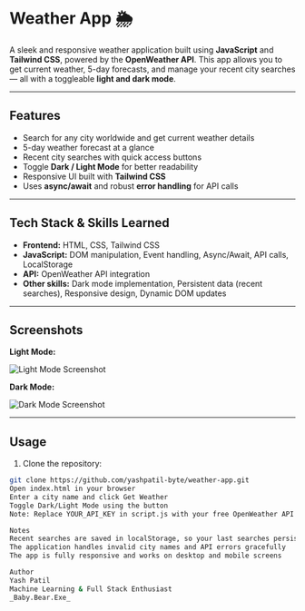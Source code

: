 # Weather App 🌦️

A sleek and responsive weather application built using **JavaScript** and **Tailwind CSS**, powered by the **OpenWeather API**. This app allows you to get current weather, 5-day forecasts, and manage your recent city searches — all with a toggleable **light and dark mode**.

---

## Features

- Search for any city worldwide and get current weather details  
- 5-day weather forecast at a glance  
- Recent city searches with quick access buttons  
- Toggle **Dark / Light Mode** for better readability  
- Responsive UI built with **Tailwind CSS**  
- Uses **async/await** and robust **error handling** for API calls  

---

## Tech Stack & Skills Learned

- **Frontend:** HTML, CSS, Tailwind CSS  
- **JavaScript:** DOM manipulation, Event handling, Async/Await, API calls, LocalStorage  
- **API:** OpenWeather API integration  
- **Other skills:** Dark mode implementation, Persistent data (recent searches), Responsive design, Dynamic DOM updates  

---

## Screenshots

**Light Mode:**

![Light Mode Screenshot](screenshots/light-mode.png)

**Dark Mode:**

![Dark Mode Screenshot](screenshots/dark-mode.png)

---

## Usage

1. Clone the repository:

```bash
git clone https://github.com/yashpatil-byte/weather-app.git
Open index.html in your browser
Enter a city name and click Get Weather
Toggle Dark/Light Mode using the button
Note: Replace YOUR_API_KEY in script.js with your free OpenWeather API key.

Notes
Recent searches are saved in localStorage, so your last searches persist across sessions
The application handles invalid city names and API errors gracefully
The app is fully responsive and works on desktop and mobile screens

Author
Yash Patil
Machine Learning & Full Stack Enthusiast
_Baby.Bear.Exe_


